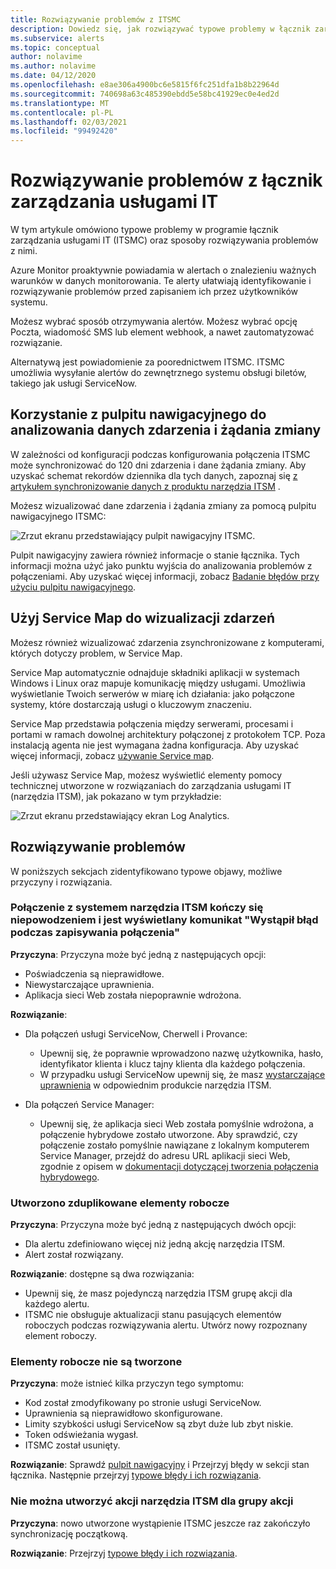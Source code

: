 ```yaml
---
title: Rozwiązywanie problemów z ITSMC
description: Dowiedz się, jak rozwiązywać typowe problemy w łącznik zarządzania usługami IT.
ms.subservice: alerts
ms.topic: conceptual
author: nolavime
ms.author: nolavime
ms.date: 04/12/2020
ms.openlocfilehash: e8ae306a4900bc6e5815f6fc251dfa1b8b22964d
ms.sourcegitcommit: 740698a63c485390ebdd5e58bc41929ec0e4ed2d
ms.translationtype: MT
ms.contentlocale: pl-PL
ms.lasthandoff: 02/03/2021
ms.locfileid: "99492420"
---
```

# <a name="troubleshoot-problems-in-it-service-management-connector"></a>Rozwiązywanie problemów z łącznik zarządzania usługami IT

W tym artykule omówiono typowe problemy w programie łącznik zarządzania usługami IT (ITSMC) oraz sposoby rozwiązywania problemów z nimi.

Azure Monitor proaktywnie powiadamia w alertach o znalezieniu ważnych warunków w danych monitorowania. Te alerty ułatwiają identyfikowanie i rozwiązywanie problemów przed zapisaniem ich przez użytkowników systemu.

Możesz wybrać sposób otrzymywania alertów. Możesz wybrać opcję Poczta, wiadomość SMS lub element webhook, a nawet zautomatyzować rozwiązanie. 

Alternatywą jest powiadomienie za poorednictwem ITSMC. ITSMC umożliwia wysyłanie alertów do zewnętrznego systemu obsługi biletów, takiego jak usługi ServiceNow.

## <a name="use-the-dashboard-to-analyze-incident-and-change-request-data"></a>Korzystanie z pulpitu nawigacyjnego do analizowania danych zdarzenia i żądania zmiany

W zależności od konfiguracji podczas konfigurowania połączenia ITSMC może synchronizować do 120 dni zdarzenia i dane żądania zmiany. Aby uzyskać schemat rekordów dziennika dla tych danych, zapoznaj się [z artykułem synchronizowanie danych z produktu narzędzia ITSM](./itsmc-synced-data.md) .

Możesz wizualizować dane zdarzenia i żądania zmiany za pomocą pulpitu nawigacyjnego ITSMC:

![Zrzut ekranu przedstawiający pulpit nawigacyjny ITSMC.](media/itsmc-overview/itsmc-overview-sample-log-analytics.png)

Pulpit nawigacyjny zawiera również informacje o stanie łącznika. Tych informacji można użyć jako punktu wyjścia do analizowania problemów z połączeniami. Aby uzyskać więcej informacji, zobacz [Badanie błędów przy użyciu pulpitu nawigacyjnego](./itsmc-dashboard.md).

## <a name="use-service-map-to-visualize-incidents"></a>Użyj Service Map do wizualizacji zdarzeń

Możesz również wizualizować zdarzenia zsynchronizowane z komputerami, których dotyczy problem, w Service Map.

Service Map automatycznie odnajduje składniki aplikacji w systemach Windows i Linux oraz mapuje komunikację między usługami. Umożliwia wyświetlanie Twoich serwerów w miarę ich działania: jako połączone systemy, które dostarczają usługi o kluczowym znaczeniu. 

Service Map przedstawia połączenia między serwerami, procesami i portami w ramach dowolnej architektury połączonej z protokołem TCP. Poza instalacją agenta nie jest wymagana żadna konfiguracja. Aby uzyskać więcej informacji, zobacz [używanie Service map](../insights/service-map.md).

Jeśli używasz Service Map, możesz wyświetlić elementy pomocy technicznej utworzone w rozwiązaniach do zarządzania usługami IT (narzędzia ITSM), jak pokazano w tym przykładzie:

![Zrzut ekranu przedstawiający ekran Log Analytics.](media/itsmc-overview/itsmc-overview-integrated-solutions.png)

## <a name="resolve-problems"></a>Rozwiązywanie problemów

W poniższych sekcjach zidentyfikowano typowe objawy, możliwe przyczyny i rozwiązania. 

### <a name="a-connection-to-the-itsm-system-fails-and-you-get-an-error-in-saving-connection-message"></a>Połączenie z systemem narzędzia ITSM kończy się niepowodzeniem i jest wyświetlany komunikat "Wystąpił błąd podczas zapisywania połączenia"

**Przyczyna**: Przyczyna może być jedną z następujących opcji:

* Poświadczenia są nieprawidłowe.
* Niewystarczające uprawnienia.
* Aplikacja sieci Web została niepoprawnie wdrożona.

**Rozwiązanie**:

* Dla połączeń usługi ServiceNow, Cherwell i Provance:
  * Upewnij się, że poprawnie wprowadzono nazwę użytkownika, hasło, identyfikator klienta i klucz tajny klienta dla każdego połączenia.  
  * W przypadku usługi ServiceNow upewnij się, że masz [wystarczające uprawnienia](itsmc-connections-servicenow.md#install-the-user-app-and-create-the-user-role) w odpowiednim produkcie narzędzia ITSM.

* Dla połączeń Service Manager:  
  * Upewnij się, że aplikacja sieci Web została pomyślnie wdrożona, a połączenie hybrydowe zostało utworzone. Aby sprawdzić, czy połączenie zostało pomyślnie nawiązane z lokalnym komputerem Service Manager, przejdź do adresu URL aplikacji sieci Web, zgodnie z opisem w [dokumentacji dotyczącej tworzenia połączenia hybrydowego](./itsmc-connections-scsm.md#configure-the-hybrid-connection).  

### <a name="duplicate-work-items-are-created"></a>Utworzono zduplikowane elementy robocze

**Przyczyna**: Przyczyna może być jedną z następujących dwóch opcji:

* Dla alertu zdefiniowano więcej niż jedną akcję narzędzia ITSM.
* Alert został rozwiązany.

**Rozwiązanie**: dostępne są dwa rozwiązania:

* Upewnij się, że masz pojedynczą narzędzia ITSM grupę akcji dla każdego alertu.
* ITSMC nie obsługuje aktualizacji stanu pasujących elementów roboczych podczas rozwiązywania alertu. Utwórz nowy rozpoznany element roboczy.

### <a name="work-items-are-not-created"></a>Elementy robocze nie są tworzone

**Przyczyna**: może istnieć kilka przyczyn tego symptomu:

* Kod został zmodyfikowany po stronie usługi ServiceNow.
* Uprawnienia są nieprawidłowo skonfigurowane.
* Limity szybkości usługi ServiceNow są zbyt duże lub zbyt niskie.
* Token odświeżania wygasł.
* ITSMC został usunięty.

**Rozwiązanie**: Sprawdź [pulpit nawigacyjny](itsmc-dashboard.md) i Przejrzyj błędy w sekcji stan łącznika. Następnie przejrzyj [typowe błędy i ich rozwiązania](itsmc-dashboard-errors.md).

### <a name="you-cant-create-an-itsm-action-for-an-action-group"></a>Nie można utworzyć akcji narzędzia ITSM dla grupy akcji

**Przyczyna**: nowo utworzone wystąpienie ITSMC jeszcze raz zakończyło synchronizację początkową.

**Rozwiązanie**: Przejrzyj [typowe błędy i ich rozwiązania](itsmc-dashboard-errors.md).